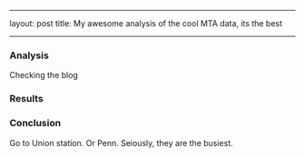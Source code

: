 ---
layout: post
title: My awesome analysis of the cool MTA data, its the best
___

### Analysis
Checking the blog
### Results

### Conclusion

Go to Union station. Or Penn. Seiously, they are the busiest.


